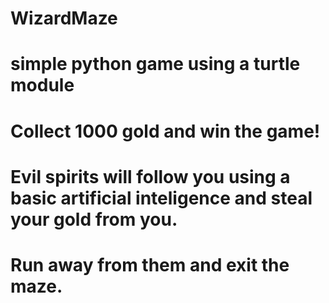 # WizardMaze
# simple python game using a turtle module
# Collect 1000 gold and win the game!
# Evil spirits will follow you using a basic artificial inteligence and steal your gold from you.
# Run away from them and exit the maze.

